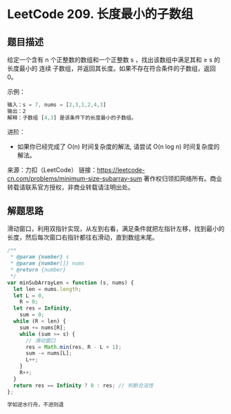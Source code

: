 # LeetCode 209. 长度最小的子数组

## 题目描述

给定一个含有 n 个正整数的数组和一个正整数 s ，找出该数组中满足其和 ≥ s 的长度最小的 连续 子数组，并返回其长度。如果不存在符合条件的子数组，返回 0。

示例：

```javascript
输入：s = 7, nums = [2,3,1,2,4,3]
输出：2
解释：子数组 [4,3] 是该条件下的长度最小的子数组。
```

进阶：

- 如果你已经完成了 O(n) 时间复杂度的解法, 请尝试 O(n log n) 时间复杂度的解法。

来源：力扣（LeetCode）
链接：https://leetcode-cn.com/problems/minimum-size-subarray-sum
著作权归领扣网络所有。商业转载请联系官方授权，非商业转载请注明出处。

## 解题思路

滑动窗口，利用双指针实现，从左到右看，满足条件就把左指针左移，找到最小的长度，然后每次窗口右指针都往右滑动，直到数组末尾。

```javascript
/**
 * @param {number} s
 * @param {number[]} nums
 * @return {number}
 */
var minSubArrayLen = function (s, nums) {
  let len = nums.length;
  let L = 0,
    R = 0;
  let res = Infinity,
    sum = 0;
  while (R < len) {
    sum += nums[R];
    while (sum >= s) {
      // 滑动窗口
      res = Math.min(res, R - L + 1);
      sum -= nums[L];
      L++;
    }
    R++;
  }
  return res == Infinity ? 0 : res; // 判断合法性
};
```

```javascript
学如逆水行舟，不进则退
```
